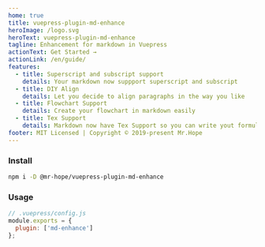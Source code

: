 ```yaml
---
home: true
title: vuepress-plugin-md-enhance
heroImage: /logo.svg
heroText: vuepress-plugin-md-enhance
tagline: Enhancement for markdown in Vuepress
actionText: Get Started →
actionLink: /en/guide/
features:
  - title: Superscript and subscript support
    details: Your markdown now suppport superscript and subscript
  - title: DIY Align
    details: Let you decide to align paragraphs in the way you like
  - title: Flowchart Support
    details: Create your flowchart in markdown easily
  - title: Tex Support
    details: Markdown now have Tex Support so you can write yout formula easily
footer: MIT Licensed | Copyright © 2019-present Mr.Hope
---
```


### Install

```bash
npm i -D @mr-hope/vuepress-plugin-md-enhance
```

### Usage

```js
// .vuepress/config.js
module.exports = {
  plugin: ['md-enhance']
};
```
